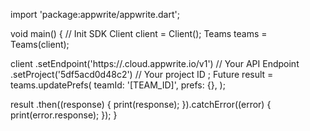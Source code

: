 import 'package:appwrite/appwrite.dart';

void main() { // Init SDK
  Client client = Client();
  Teams teams = Teams(client);

  client
    .setEndpoint('https://<REGION>.cloud.appwrite.io/v1') // Your API Endpoint
    .setProject('5df5acd0d48c2') // Your project ID
  ;
  Future result = teams.updatePrefs(
    teamId: '[TEAM_ID]',
    prefs: {},
  );

  result
    .then((response) {
      print(response);
    }).catchError((error) {
      print(error.response);
  });
}
